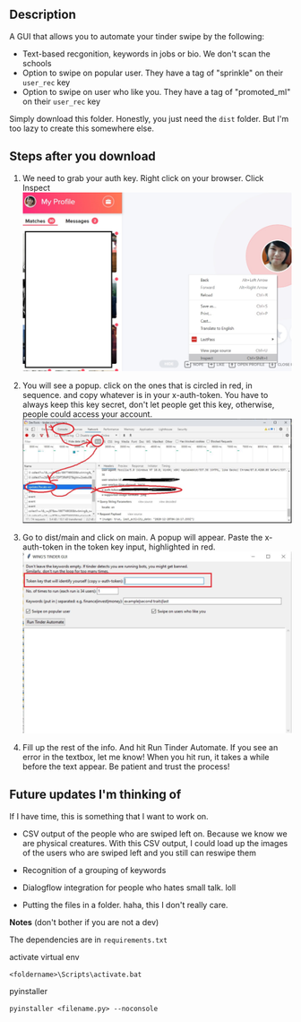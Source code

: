 ## Description

A GUI that allows you to automate your tinder swipe by the following:

- Text-based recgonition, keywords in jobs or bio. We don't scan the schools
- Option to swipe on popular user. They have a tag of "sprinkle" on their `user_rec` key
- Option to swipe on user who like you. They have a tag of "promoted_ml" on their `user_rec` key

Simply download this folder. Honestly, you just need the `dist` folder. But I'm too lazy to create this somewhere else.

## Steps after you download

1. We need to grab your auth key. Right click on your browser. Click Inspect
   ![inspect](inspect.jpg)

2. You will see a popup. click on the ones that is circled in red, in sequence. and copy whatever is in your x-auth-token. You have to always keep this key secret, don't let people get this key, otherwise, people could access your account.
   ![inspect-console](inspector_console.jpg)

3. Go to dist/main and click on main. A popup will appear. Paste the x-auth-token in the token key input, highlighted in red.
   ![my-gui](my_gui.jpg)

4. Fill up the rest of the info. And hit Run Tinder Automate. If you see an error in the textbox, let me know! When you hit run, it takes a while before the text appear. Be patient and trust the process!

## Future updates I'm thinking of

If I have time, this is something that I want to work on.

- CSV output of the people who are swiped left on. Because we know we are physical creatures. With this CSV output, I could load up the images of the users who are swiped left and you still can reswipe them

- Recognition of a grouping of keywords

- Dialogflow integration for people who hates small talk. loll

- Putting the files in a folder. haha, this I don't really care.

**Notes**
(don't bother if you are not a dev)

The dependencies are in `requirements.txt`

activate virtual env

```
<foldername>\Scripts\activate.bat
```

pyinstaller

```
pyinstaller <filename.py> --noconsole
```
